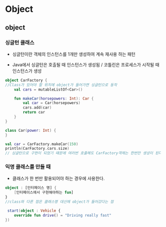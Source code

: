 # Object

## object
### 싱글턴 클래스
- 싱글턴이란 객체의 인스턴스를 1개만 생성하여 계속 재사용 하는 패턴

- Java에서 싱글턴은 호출될 때 인스턴스가 생성됨 /
 코틀린은 프로세스가 시작될 때 인스턴스가 생성


```kt
object CarFactory {
//Class가 있어야 할 위치에 object가 들어가면 싱글턴으로 동작
    val cars = mutableListOf<Car>()

    fun makeCar(horsepowers: Int): Car {
        val car = Car(horsepowers)
        cars.add(car)
        return car
    }
}

class Car(power: Int) {
}
```
```kt
val car = CarFactory.makeCar(150)
println(CarFactory.cars.size)
// 싱글턴으로 구현이 되었기 떄문에 여러번 호출해도 CarFactory객체는 한번만 생성이 된다.
```

### 익명 클래스를 만들 때
- 클래스가 한 번만 활용되어야 하는 경우에 사용한다. 
```kt
object : [인터페이스 명] {
    [인터페이스에서 구현해야하는 fun]
}
//class와 다른 점은 클래스명 대신에 object가 들어걌다는 점

 start(object : Vehicle {
    override fun drive() = "Driving really fast"
})
```